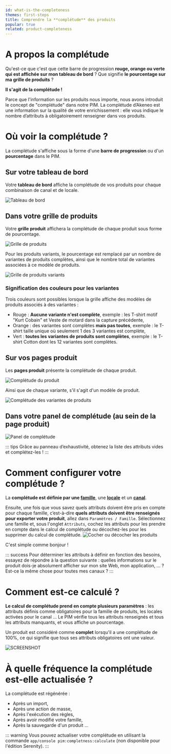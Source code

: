 ```yaml
---
id: what-is-the-completeness
themes: first-steps
title: Comprendre la **complétude** des produits
popular: true
related: product-completeness
---
```


# A propos la complétude
Qu'est-ce que c'est que cette barre de progression **rouge, orange ou verte qui est affichée sur mon tableau de bord** ? Que signifie **le pourcentage sur ma grille de produits** ?

**Il s'agit de la complétude !**

Parce que l'information sur les produits nous importe, nous avons introduit le concept de "complétude" dans notre PIM.
La complétude d’Akeneo est une information sur la qualité de votre enrichissement : elle vous indique le nombre d’attributs à obligatoirement renseigner dans vos produits.

# Où voir la complétude ?
La complétude s'affiche sous la forme d'une **barre de progression** ou d'un **pourcentage** dans le PIM.

## Sur votre tableau de bord
Votre **tableau de bord** affiche la complétude de vos produits pour chaque combinaison de canal et de locale.

![Tableau de bord](Dashboard_fr.png)

## Dans votre grille de produits
Votre **grille produit** affichera la complétude de chaque produit sous forme de pourcentage.

![Grille de produits](Products_Project_fr.png)

Pour les produits variants, le pourcentage est remplacé par un nombre de variantes de produits complètes, ainsi que le nombre total de variantes associées à ce modèle de produits.

![Grille de produits variants](Products_Project2_fr.png)

### Signification des couleurs pour les variantes

Trois couleurs sont possibles lorsque la grille affiche des modèles de produits associés à des variantes :
- Rouge : **Aucune variante n'est complète**, exemple : les T-shirt motif "Kurt Cobain" et Veste de motard dans la capture précédente,
- Orange : des variantes sont complètes **mais pas toutes**, exemple : le T-shirt taille unique où seulement 1 des 3 variantes est complète,
- Vert : **toutes les variantes de produits sont complètes**, exemple : le T-shirt Cotton dont les 12 variantes sont complètes.

## Sur vos pages produit
Les **pages produit** présente la complétude de chaque produit.

![Complétude du produit](Products_PEF1_fr.png)

Ainsi que de chaque variante, s'il s'agit d'un modèle de produit.

![Complétude des variantes de produits](Products_VariantProdcut2_fr.png)

## Dans votre panel de complétude (au sein de la page produit)
![Panel de complétude](Products_PEF2_fr.png)

::: tips
Grâce au panneau d’exhaustivité, obtenez la liste des attributs vides et complétez-les !
:::

# Comment configurer votre complétude ?
La **complétude est définie par une [famille](what-is-a-family.html)**, une **[locale](what-is-a-locale.html)** et un **[canal](what-is-a-channel.html)**.

Ensuite, une fois que vous savez quels attributs doivent être pris en compte pour chaque famille, c’est-à-dire **quels attributs doivent être renseignés pour exporter votre produit**, allez dans `Paramètres / Famille`.
Sélectionnez une famille et, sous l'onglet `Attributs`, cochez les attributs pour les prendre en compte dans le calcul de complétude ou décochez-les pour les supprimer du calcul de complétude.
![Cocher ou décocher les produits](Completeness_Family_choose_fr.png)

C'est simple comme bonjour !

::: success
Pour déterminer les attributs à définir en fonction des besoins, essayez de répondre à la question suivante : quelles informations sur le produit dois-je absolument afficher sur mon site Web, mon application, ... ? Est-ce la même chose pour toutes mes canaux ?
:::

# Comment est-ce calculé ?
**Le calcul de complétude prend en compte plusieurs paramètres** : les attributs définis comme obligatoires pour la famille de produits, les locales activées pour le canal ... Le PIM vérifie tous les attributs renseignés et tous les attributs manquants, et vous affiche un pourcentage.

Un produit est considéré comme **complet** lorsqu'il a une complétude de 100%, ce qui signifie que tous ses attributs obligatoires ont une valeur.

![SCREENSHOT](Products_PEF12Completeness_fr.png)

# À quelle fréquence la complétude est-elle actualisée ?
La complétude est régénérée :
- Après un import,
- Après une action de masse,
- Après l'exécution des règles,
- Après avoir modifié votre famille,
- Après la sauvegarde d'un produit ...

::: warning
Vous pouvez actualiser votre complétude en utilisant la commande ```app/console pim:completness:calculate``` (non disponible pour l'édition Serenity).
:::
